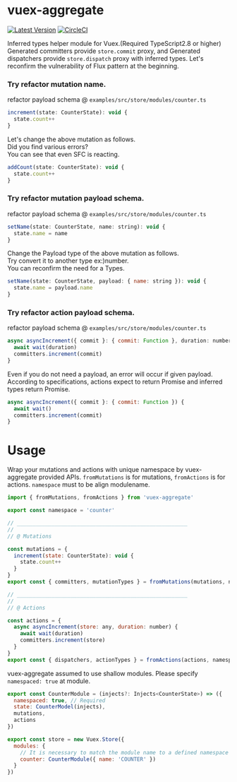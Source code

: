 # vuex-aggregate
[![Latest Version](https://img.shields.io/badge/npm-vuex_aggregate-C12127.svg)](https://www.npmjs.com/package/vuex-aggregate)
[![CircleCI](https://circleci.com/gh/takefumi-yoshii/vuex-aggregate.svg?style=svg)](https://circleci.com/gh/takefumi-yoshii/vuex-aggregate)

Inferred types helper module for Vuex.(Required TypeScript2.8 or higher) 
Generated committers provide `store.commit` proxy, and 
Generated dispatchers provide `store.dispatch` proxy with inferred types. 
Let's reconfirm the vulnerability of Flux pattern at the beginning.

### Try refactor mutation name.

refactor payload schema @ `examples/src/store/modules/counter.ts`

```javascript
increment(state: CounterState): void {
  state.count++
}
```
Let's change the above mutation as follows.  
Did you find various errors?  
You can see that even SFC is reacting.  

```javascript
addCount(state: CounterState): void {
  state.count++
}
```

### Try refactor mutation payload schema.

refactor payload schema @ `examples/src/store/modules/counter.ts`

```javascript
setName(state: CounterState, name: string): void {
  state.name = name
}
```
Change the Payload type of the above mutation as follows.  
Try convert it to another type ex:)number.  
You can reconfirm the need for a Types.  

```javascript
setName(state: CounterState, payload: { name: string }): void {
  state.name = payload.name
}
```

### Try refactor action payload schema.

refactor payload schema @ `examples/src/store/modules/counter.ts`

```javascript
async asyncIncrement({ commit }: { commit: Function }, duration: number) {
  await wait(duration)
  committers.increment(commit)
}
```
Even if you do not need a payload, an error will occur if given payload.  
According to specifications, actions expect to return Promise and inferred types return Promise.  

```javascript
async asyncIncrement({ commit }: { commit: Function }) {
  await wait()
  committers.increment(commit)
}
```


# Usage

Wrap your mutations and actions with unique namespace by vuex-aggregate provided APIs.
`fromMutations` is for mutations, `fromActions` is for actions.
`namespace` must to be align modulename.

```javascript
import { fromMutations, fromActions } from 'vuex-aggregate'

export const namespace = 'counter'

// ______________________________________________________
//
// @ Mutations

const mutations = {
  increment(state: CounterState): void {
    state.count++
  }
}
export const { committers, mutationTypes } = fromMutations(mutations, namespace)

// ______________________________________________________
//
// @ Actions

const actions = {
  async asyncIncrement(store: any, duration: number) {
    await wait(duration)
    committers.increment(store)
  }
}
export const { dispatchers, actionTypes } = fromActions(actions, namespace)

```
vuex-aggregate assumed to use shallow modules.
Please specify `namespaced: true` at module.

```javascript
export const CounterModule = (injects?: Injects<CounterState>) => ({
  namespaced: true, // Required
  state: CounterModel(injects),
  mutations,
  actions
})

export const store = new Vuex.Store({
  modules: {
    // It is necessary to match the module name to a defined namespace such as `counter '.
    counter: CounterModule({ name: 'COUNTER' })
  }
})

```
